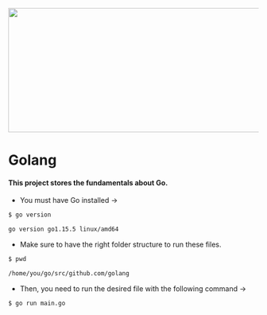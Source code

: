 <p align="center">
  <img src="https://www.seekpng.com/png/full/399-3990193_building-a-go-web-app-from-scratch-to.png" height="250" width="550">
</p>

# Golang

#### This project stores the fundamentals about Go.

- You must have Go installed →

```bash
$ go version

go version go1.15.5 linux/amd64
```

- Make sure to have the right folder structure to run these files.

```bash
$ pwd

/home/you/go/src/github.com/golang
```

- Then, you need to run the desired file with the following command →

```bash
$ go run main.go
```

